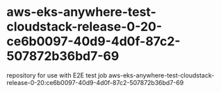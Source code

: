 # aws-eks-anywhere-test-cloudstack-release-0-20-ce6b0097-40d9-4d0f-87c2-507872b36bd7-69
repository for use with E2E test job aws-eks-anywhere-test-cloudstack-release-0-20:ce6b0097-40d9-4d0f-87c2-507872b36bd7-69
